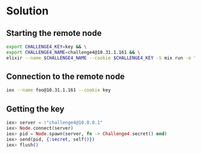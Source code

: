 # Solution

## Starting the remote node

```bash
export CHALLENGE4_KEY=key && \
export CHALLENGE4_NAME=challenge4@10.31.1.161 && \
elixir --name $CHALLENGE4_NAME --cookie $CHALLENGE4_KEY -S mix run -e "Challenge4.secret()" --no-halt
```

## Connection to the remote node

```bash
iex --name foo@10.31.1.161 --cookie key
```

## Getting the key

```elixir
iex> server = :"challenge4@10.0.0.1"
iex> Node.connect(server)
iex> pid = Node.spawn(server, fn -> Challenge4.secret() end)
iex> send(pid, {:secret, self()})
iex> flush()
```
